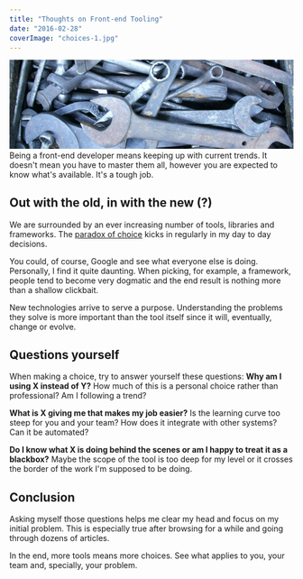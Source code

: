 ```yaml
---
title: "Thoughts on Front-end Tooling"
date: "2016-02-28"
coverImage: "choices-1.jpg"
---
```


![choices](images/choices-1.jpg) Being a front-end developer means keeping up with current trends. It doesn't mean you have to master them all, however you are expected to know what's available. It's a tough job.

## Out with the old, in with the new (?)

We are surrounded by an ever increasing number of tools, libraries and frameworks. The [paradox of choice](https://www.ted.com/talks/barry_schwartz_on_the_paradox_of_choice?language=en) kicks in regularly in my day to day decisions.

You could, of course, Google and see what everyone else is doing. Personally, I find it quite daunting. When picking, for example, a framework, people tend to become very dogmatic and the end result is nothing more than a shallow clickbait.

New technologies arrive to serve a purpose. Understanding the problems they solve is more important than the tool itself since it will, eventually, change or evolve.

## Questions yourself

When making a choice, try to answer yourself these questions: **Why am I using X instead of Y?** How much of this is a personal choice rather than professional? Am I following a trend?

**What is X giving me that makes my job easier?** Is the learning curve too steep for you and your team? How does it integrate with other systems? Can it be automated?

**Do I know what X is doing behind the scenes or am I happy to treat it as a blackbox?** Maybe the scope of the tool is too deep for my level or it crosses the border of the work I'm supposed to be doing.

## Conclusion

Asking myself those questions helps me clear my head and focus on my initial problem. This is especially true after browsing for a while and going through dozens of articles.

In the end, more tools means more choices. See what applies to you, your team and, specially, your problem.
